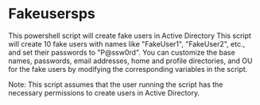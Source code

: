 # Fakeusersps
This powershell script will create fake users in Active Directory 
This script will create 10 fake users with names like "FakeUser1", "FakeUser2", etc., and set their passwords to "P@ssw0rd". You can customize the base names, passwords, email addresses, home and profile directories, and OU for the fake users by modifying the corresponding variables in the script.

Note: This script assumes that the user running the script has the necessary permissions to create users in Active Directory.
